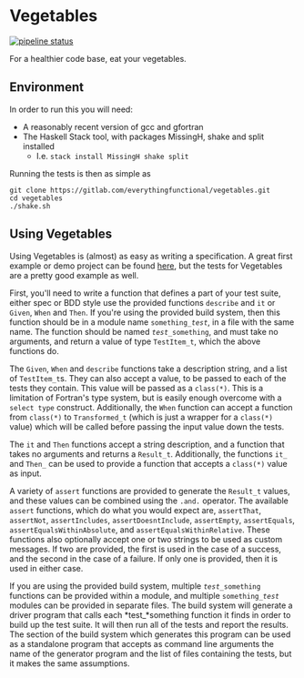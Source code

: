 Vegetables
==========

[![pipeline status](https://gitlab.com/everythingfunctional/vegetables/badges/master/pipeline.svg)](https://gitlab.com/everythingfunctional/vegetables/commits/master)

For a healthier code base, eat your vegetables.

## Environment

In order to run this you will need:
* A reasonably recent version of gcc and gfortran
* The Haskell Stack tool, with packages MissingH, shake and split installed
  * I.e. `stack install MissingH shake split`

Running the tests is then as simple as

```
git clone https://gitlab.com/everythingfunctional/vegetables.git
cd vegetables
./shake.sh
```

Using Vegetables
----------------

Using Vegetables is (almost) as easy as writing a specification. A great first
example or demo project can be found [here](https://gitlab.com/everythingfunctional/freshfizzbuzz),
but the tests for Vegetables are a pretty good example as well.

First, you'll need to write a function that defines a part of your test suite,
either spec or BDD style use the provided functions `describe` and `it` or
`Given`, `When` and `Then`. If you're using the provided build system, then
this function should be in a module name `something`*`_test`*, in a file with the
same name. The function should be named *`test_`*`something`, and must take
no arguments, and return a value of type `TestItem_t`, which the above functions do.

The `Given`, `When` and `describe` functions take a description string, and a
list of `TestItem_t`s. They can also accept a value, to be passed to each of
the tests they contain. This value will be passed as a `class(*)`. This is a
limitation of Fortran's type system, but is easily enough overcome with a
`select type` construct. Additionally, the `When` function can accept a function
from `class(*)` to `Transformed_t` (which is just a wrapper for a `class(*)` value)
which will be called before passing the input value down the tests.

The `it` and `Then` functions accept a string description, and a function that
takes no arguments and returns a `Result_t`. Additionally, the functions `it_`
and `Then_` can be used to provide a function that accepts a `class(*)` value
as input.

A variety of `assert` functions are provided to generate the `Result_t` values,
and these values can be combined using the `.and.` operator. The available
`assert` functions, which do what you would expect are, `assertThat`, `assertNot`,
`assertIncludes`, `assertDoesntInclude`, `assertEmpty`, `assertEquals`,
`assertEqualsWithinAbsolute`, and `assertEqualsWithinRelative`. These functions
also optionally accept one or two strings to be used as custom messages. If two
are provided, the first is used in the case of a success, and the second in the
case of a failure. If only one is provided, then it is used in either case.

If you are using the provided build system, multiple *`test_`*`something` functions
can be provided within a module, and multiple `something`*`_test`* modules can be
provided in separate files. The build system will generate a driver program
that calls each *test_*something function it finds in order to build up the
test suite. It will then run all of the tests and report the results. The section
of the build system which generates this program can be used as a standalone
program that accepts as command line arguments the name of the generator program
and the list of files containing the tests, but it makes the same assumptions.
